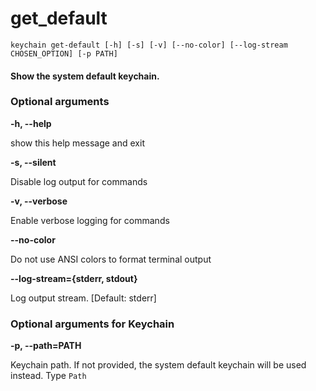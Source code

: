 
get_default
===========


``keychain get-default [-h] [-s] [-v] [--no-color] [--log-stream CHOSEN_OPTION] [-p PATH]  ``
#### Show the system default keychain.

### Optional arguments


**-h, --help**

show this help message and exit

**-s, --silent**

Disable log output for commands

**-v, --verbose**

Enable verbose logging for commands

**--no-color**

Do not use ANSI colors to format terminal output

**--log-stream={stderr, stdout}**

Log output stream. [Default: stderr]
### Optional arguments for Keychain


**-p, --path=PATH**

Keychain path. If not provided, the system default keychain will be used instead. Type `Path`